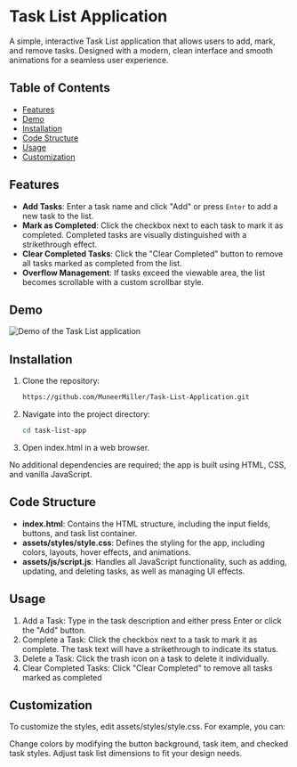 # Task List Application

A simple, interactive Task List application that allows users to add, mark, and remove tasks. Designed with a modern, clean interface and smooth animations for a seamless user experience.

## Table of Contents

- [Features](#features)
- [Demo](#demo)
- [Installation](#installation)
- [Code Structure](#code-structure)
- [Usage](#usage)
- [Customization](#customization)

## Features

- **Add Tasks**: Enter a task name and click "Add" or press `Enter` to add a new task to the list.
- **Mark as Completed**: Click the checkbox next to each task to mark it as completed. Completed tasks are visually distinguished with a strikethrough effect.
- **Clear Completed Tasks**: Click the "Clear Completed" button to remove all tasks marked as completed from the list.
- **Overflow Management**: If tasks exceed the viewable area, the list becomes scrollable with a custom scrollbar style.

## Demo

![Demo of the Task List application](https://muneermiller.github.io/Task-List-Application/)


## Installation

1. Clone the repository:
   ```bash
   https://github.com/MuneerMiller/Task-List-Application.git

2. Navigate into the project directory:
   ```bash
   cd task-list-app
   ```

3. Open index.html in a web browser.

No additional dependencies are required; the app is built using HTML, CSS, and vanilla JavaScript.

## Code Structure

- **index.html**: Contains the HTML structure, including the input fields, buttons, and task list container.
- **assets/styles/style.css**: Defines the styling for the app, including colors, layouts, hover effects, and animations.
- **assets/js/script.js**: Handles all JavaScript functionality, such as adding, updating, and deleting tasks, as well as managing UI effects.

## Usage

1. Add a Task: Type in the task description and either press Enter or click the "Add" button.
2. Complete a Task: Click the checkbox next to a task to mark it as complete. The task text will have a strikethrough to indicate its status.
3. Delete a Task: Click the trash icon on a task to delete it individually.
4. Clear Completed Tasks: Click "Clear Completed" to remove all tasks marked as completed

## Customization
To customize the styles, edit assets/styles/style.css. For example, you can:

Change colors by modifying the button background, task item, and checked task styles.
Adjust task list dimensions to fit your design needs.
